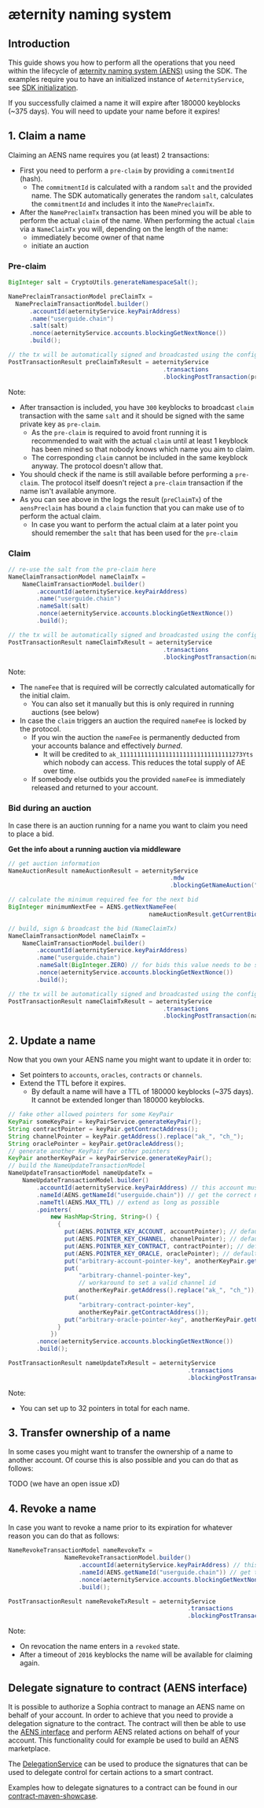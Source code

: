 # æternity naming system

## Introduction
This guide shows you how to perform all the operations that you need within the lifecycle of [æternity naming system (AENS)](https://aeternity.com/protocol/AENS.html) using the SDK. The examples require you to have an initialized instance of `AeternityService`, see [SDK initialization](../sdk-initialization.md).

If you successfully claimed a name it will expire after 180000 keyblocks (~375 days). You will need to update your name before it expires!

## 1. Claim a name
Claiming an AENS name requires you (at least) 2 transactions:

- First you need to perform a `pre-claim` by providing a `commitmentId` (hash).
    - The `commitmentId` is calculated with a random `salt` and the provided name. The SDK automatically generates the random `salt`, calculates the `commitmentId` and includes it into the `NamePreclaimTx`.
- After the `NamePreclaimTx` transaction has been mined you will be able to perform the actual `claim` of the name. When performing the actual `claim` via a `NameClaimTx` you will, depending on the length of the name:
    - immediately become owner of that name
    - initiate an auction
    
### Pre-claim

```java
BigInteger salt = CryptoUtils.generateNamespaceSalt();

NamePreclaimTransactionModel preClaimTx =
  NamePreclaimTransactionModel.builder()
      .accountId(aeternityService.keyPairAddress)
      .name("userguide.chain")
      .salt(salt)
      .nonce(aeternityService.accounts.blockingGetNextNonce())
      .build();

// the tx will be automatically signed and broadcasted using the configured KeyPair
PostTransactionResult preClaimTxResult = aeternityService
                                            .transactions
                                            .blockingPostTransaction(preClaimTx);
```

Note:

- After transaction is included, you have `300` keyblocks to broadcast `claim` transaction with
the same `salt` and it should be signed with the same private key as `pre-claim`.
    - As the `pre-claim` is required to avoid front running it is recommended to wait with the actual `claim` until at least 1 keyblock has been mined so that nobody knows which name you aim to claim.
    - The corresponding `claim` cannot be included in the same keyblock anyway. The protocol doesn't allow that.
- You should check if the name is still available before performing a `pre-claim`. The protocol itself doesn't reject a `pre-claim` transaction if the name isn't available anymore.
- As you can see above in the logs the result (`preClaimTx`) of the `aensPreclaim` has bound a `claim` function that you can make use of to perform the actual claim.
    - In case you want to perform the actual claim at a later point you should remember the `salt` that has been used for the `pre-claim`

### Claim

```java
// re-use the salt from the pre-claim here
NameClaimTransactionModel nameClaimTx =
    NameClaimTransactionModel.builder()
        .accountId(aeternityService.keyPairAddress)
        .name("userguide.chain")
        .nameSalt(salt)
        .nonce(aeternityService.accounts.blockingGetNextNonce())
        .build();

// the tx will be automatically signed and broadcasted using the configured KeyPair
PostTransactionResult nameClaimTxResult = aeternityService
                                            .transactions
                                            .blockingPostTransaction(nameClaimTx);
```

Note:

- The `nameFee` that is required will be correctly calculated automatically for the initial claim.
    - You can also set it manually but this is only required in running auctions (see below)
- In case the `claim` triggers an auction the required `nameFee` is locked by the protocol.
    - If you win the auction the `nameFee` is permanently deducted from your accounts balance and effectively *burned*.
        - It will be credited to `ak_11111111111111111111111111111111273Yts` which nobody can access. This reduces the total supply of AE over time.
    - If somebody else outbids you the provided `nameFee` is immediately released and returned to your account.
    
### Bid during an auction
In case there is an auction running for a name you want to claim you need to place a bid.

**Get the info about a running auction via middleware**
```java
// get auction information
NameAuctionResult nameAuctionResult = aeternityService
                                              .mdw
                                              .blockingGetNameAuction("auction.chain");

// calculate the minimum required fee for the next bid
BigInteger minimumNextFee = AENS.getNextNameFee(
                                        nameAuctionResult.getCurrentBid().getNameFee());

// build, sign & broadcast the bid (NameClaimTx)
NameClaimTransactionModel nameClaimTx =
    NameClaimTransactionModel.builder()
        .accountId(aeternityService.keyPairAddress)
        .name("userguide.chain")
        .nameSalt(BigInteger.ZERO) // for bids this value needs to be set to ZERO
        .nonce(aeternityService.accounts.blockingGetNextNonce())
        .build();

// the tx will be automatically signed and broadcasted using the configured KeyPair
PostTransactionResult nameClaimTxResult = aeternityService
                                            .transactions
                                            .blockingPostTransaction(nameClaimTx);
```

## 2. Update a name
Now that you own your AENS name you might want to update it in order to:

- Set pointers to `accounts`, `oracles`, `contracts` or `channels`.
- Extend the TTL before it expires.
    - By default a name will have a TTL of 180000 keyblocks (~375 days). It cannot be extended longer than 180000 keyblocks.

```java
// fake other allowed pointers for some KeyPair
KeyPair someKeyPair = keyPairService.generateKeyPair();
String contractPointer = keyPair.getContractAddress();
String channelPointer = keyPair.getAddress().replace("ak_", "ch_");
String oraclePointer = keyPair.getOracleAddress();
// generate another KeyPair for other pointers
KeyPair anotherKeyPair = keyPairService.generateKeyPair();
// build the NameUpdateTransactionModel
NameUpdateTransactionModel nameUpdateTx =
    NameUpdateTransactionModel.builder()
        .accountId(aeternityService.keyPairAddress) // this account must be owner of the name
        .nameId(AENS.getNameId("userguide.chain")) // get the correct nameId for a name
        .nameTtl(AENS.MAX_TTL) // extend as long as possible
        .pointers(
            new HashMap<String, String>() {
              {
                put(AENS.POINTER_KEY_ACCOUNT, accountPointer); // default pointer-key for accounts
                put(AENS.POINTER_KEY_CHANNEL, channelPointer); // default pointer-key for channels
                put(AENS.POINTER_KEY_CONTRACT, contractPointer); // default pointer-key for contracts
                put(AENS.POINTER_KEY_ORACLE, oraclePointer); // default pointer-key for oracles
                put("arbitrary-account-pointer-key", anotherKeyPair.getAddress());
                put(
                    "arbitrary-channel-pointer-key",
                    // workaround to set a valid channel id
                    anotherKeyPair.getAddress().replace("ak_", "ch_"));
                put(
                    "arbitrary-contract-pointer-key",
                    anotherKeyPair.getContractAddress());
                put("arbitrary-oracle-pointer-key", anotherKeyPair.getOracleAddress());
              }
            })
        .nonce(aeternityService.accounts.blockingGetNextNonce())
        .build();

PostTransactionResult nameUpdateTxResult = aeternityService
                                                   .transactions
                                                   .blockingPostTransaction(nameUpdateTx);
```

Note:

- You can set up to 32 pointers in total for each name.

## 3. Transfer ownership of a name
In some cases you might want to transfer the ownership of a name to another account. Of course this is also possible and you can do that as follows:

TODO (we have an open issue xD)

## 4. Revoke a name
In case you want to revoke a name prior to its expiration for whatever reason you can do that as follows:

```java
NameRevokeTransactionModel nameRevokeTx =
                NameRevokeTransactionModel.builder()
                    .accountId(aeternityService.keyPairAddress) // this account must be owner of the name
                    .nameId(AENS.getNameId("userguide.chain")) // get the correct nameId for a name
                    .nonce(aeternityService.accounts.blockingGetNextNonce())
                    .build();

PostTransactionResult nameRevokeTxResult = aeternityService
                                                   .transactions
                                                   .blockingPostTransaction(nameRevokeTx);
```

Note:

- On revocation the name enters in a `revoked` state.
- After a timeout of `2016` keyblocks the name will be available for claiming again.

## Delegate signature to contract (AENS interface)
It is possible to authorize a Sophia contract to manage an AENS name on behalf of your account. In order to achieve that you need to provide a delegation signature to the contract. The contract will then be able to use the [AENS interface](https://aeternity.com/aesophia/latest/sophia_features/#aens-interface) and perform AENS related actions on behalf of your account.
This functionality could for example be used to build an AENS marketplace.

The [DelegationService](https://github.com/kryptokrauts/aepp-sdk-java/blob/master/src/main/java/com/kryptokrauts/aeternity/sdk/service/delegation/DelegationService.java)
can be used to produce the signatures that can be used to delegate control for certain actions to a smart contract. 

Examples how to delegate signatures to a contract can be found in our [contract-maven-showcase](https://github.com/kryptokrauts/contraect-showcase-maven).